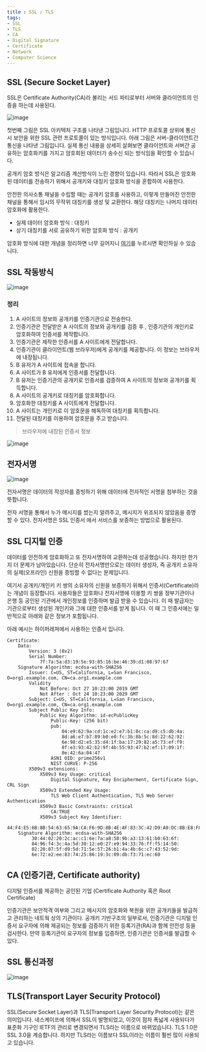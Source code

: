 ```yaml
---
title : SSL / TLS
tags:
- SSL
- TLS
- CA
- Digital Signature
- Certificate
- Network
- Computer Science
--- 
```


## SSL (Secure Socket Layer)

SSL은 Certificate Authority(CA)라 불리는 서드 파티로부터 서버와 클라이언트의 인증을 하는데 사용된다.

![image](https://user-images.githubusercontent.com/44635266/68072799-09707a00-fdcd-11e9-8531-3cf2d0c040da.png)

첫번째 그림은 SSL 아키텍처 구조를 나타낸 그림입니다. HTTP 프로토콜 상위에 통신시 보안을 위한 SSL 관련 프로토콜이 있는 방식입니다. 아래 그림은 서버-클라이언트간 통신을 나타낸 그림입니다. 실제 통신 내용을 상세히 살펴보면 클라이언트와 서버간 공유하는 암호화키를 가지고 암호회된 데이터가 송수신 되는 방식임을 확인할 수 있습니다.

공개키 암호 방식은 알고리즘 계산방식이 느린 경향이 있습니다. 따라서 SSL은 암호화된 데이터를 전송하기 위해서 공개키와 대칭키 암호화 방식을 혼합하여 사용한다.

안전한 의사소통 채널을 수립할 때는 공개키 암호를 사용하고, 이렇게 만들어진 안전한 채널을 통해서 임시의 무작위 대칭키를 생성 및 교환한다. 해당 대칭키는 나머지 데이터 암호화에 활용한다.

* 실제 데이터 암호화 방식 : 대칭키
* 상기 대칭키를 서로 공유하기 위한 암호화 방식 : 공개키

암호화 방식에 대한 개념을 정리하면 너무 길어지니 [여기](/key-crypto)를 누르시면 확인하실 수 있습니다.


## SSL 작동방식

![image](https://user-images.githubusercontent.com/44635266/68072865-ccf14e00-fdcd-11e9-919e-4d4f4ad4ddbf.png)

### 정리

1. A 사이트의 정보와 공개키를 인증기관으로 전송한다.
2. 인증기관은 전달받은 A 사이트의 정보와 공개키를 검증 후 , 인증기관의 개인키로 암호화하여 인증서를 제작합니다.
3. 인증기관은 제작한 인증서를 A 사이트에게 전달합니다.
4. 인증기관이 클라이언트(웹 브라우저)에게 공개키를 제공합니다. 이 정보는 브라우저에 내장됩니다.
5. B 유저가 A 사이트에 접속을 합니다.
6. A 사이트가 B 유저에게 인증서를 전달합니다.
7. B 유저는 인증기관의 공개키로 인증서를 검증하여 A 사이트의 정보와 공개키를 획득합니다.
8. A 사이트의 공개키로 대칭키를 암호화합니다.
9. 암호화한 대칭키를 A 사이트에게 전달합니다.
10. A 사이트는 개인키로 이 암호문을 해독하여 대칭키를 획득합니다.
11. 전달된 대칭키를 이용하여 암호문을 주고 받습니다.

> 브라우저에 내장된 인증서 정보

![image](https://user-images.githubusercontent.com/44635266/68072936-8bad6e00-fdce-11e9-9c95-e38f067af584.png)

## 전자서명

![image](https://user-images.githubusercontent.com/44635266/68073987-58bca780-fdd9-11e9-8bc9-0f3ac1bfcba5.png)

전자서명은 데이터의 작성자를 증빙하기 위해 데이터에 전자적인 서명을 첨부하는 것을 뜻합니다.

전자 서명을 통해서 누가 메시지를 썼는지 알려주고, 메시지가 위조되지 않았음을 증명할 수 있다. 전자서명은 SSL 인증서 에서 서비스를 보증하는 방법으로 활용된다.

## SSL 디지털 인증

데이터를 안전하게 암호화하고 또 전자서명하여 교환하는데 성공했습니다. 하지만 한가지 더 문제가 남아있습니다. 단순히 전자서명만으로는 데이터 생성자, 즉 공개키 소유자의 실제(오프라인) 신원을 증빙할 수 없다는 문제입니다.

여기서 공개키/개인키 키 쌍의 소유자의 신원을 보증하기 위해서 인증서(Certificate)라는 개념이 등장합니다. 사용자들은 암호화나 전자서명에 이용할 키 쌍을 정부기관이나 은행 등 공인된 기관에서 개인정보를 인증하며 발급 받을 수 있습니다. 이 때 발급자는 기관으로부터 생성된 개인키와 그에 대한 인증서를 받게 됩니다. 이 때 그 인증서에는 일반적으로 아래와 같은 정보가 포함됩니다.

아래 예시는 하이퍼레져에서 사용하는 인증서 입니다.

```
Certificate:
    Data:
        Version: 3 (0x2)
        Serial Number:
            7f:7a:5a:d3:19:5e:93:85:16:be:46:39:d1:08:97:67
    Signature Algorithm: ecdsa-with-SHA256
        Issuer: C=US, ST=California, L=San Francisco, O=org1.example.com, CN=ca.org1.example.com
        Validity
            Not Before: Oct 27 10:23:00 2019 GMT
            Not After : Oct 24 10:23:00 2029 GMT
        Subject: C=US, ST=California, L=San Francisco, O=org1.example.com, CN=ca.org1.example.com
        Subject Public Key Info:
            Public Key Algorithm: id-ecPublicKey
                Public-Key: (256 bit)
                pub:
                    04:e9:62:9a:cd:1c:e2:e7:b1:0c:ca:d9:c5:db:4a:
                    8d:a6:e7:b7:89:b0:e0:fc:3b:8b:5c:8d:22:62:92:
                    6e:98:d2:e5:35:d4:1f:ba:17:29:82:a5:73:ef:f9:
                    8f:e3:93:42:b2:9f:4b:55:93:47:b2:ef:17:09:1f:
                    0e:42:6a:04:47
                ASN1 OID: prime256v1
                NIST CURVE: P-256
        X509v3 extensions:
            X509v3 Key Usage: critical
                Digital Signature, Key Encipherment, Certificate Sign, CRL Sign
            X509v3 Extended Key Usage:
                TLS Web Client Authentication, TLS Web Server Authentication
            X509v3 Basic Constraints: critical
                CA:TRUE
            X509v3 Subject Key Identifier:
                44:F4:E5:6B:8B:54:63:65:9A:CA:F6:9D:8B:4E:AF:83:3C:42:D9:A0:DC:8B:E8:F8:28:70:FA:AC:BE:8A:AB:25
    Signature Algorithm: ecdsa-with-SHA256
         30:44:02:20:2c:ac:c1:6e:7a:a8:58:9b:a3:13:61:b0:63:6f:
         84:96:f4:3c:4a:5d:30:12:e0:27:e9:94:33:76:ff:f5:14:50:
         02:20:07:5f:d9:5d:71:5e:57:26:b1:4a:4b:6c:c7:43:52:9d:
         6e:72:e2:ee:83:74:25:86:19:3c:09:db:f3:71:ec:60
```

## CA (인증기관,  Certificate authority)

디지털 인증서를 제공하는 공인된 기업 (Certificate Authority 혹은 Root Certificate)

인증기관은 보안적격 여부와 그리고 메시지의 암호화와 복원을 위한 공개키들을 발급하고 관리하는 네트웍 상의 기관이다. 공개키 기반구조의 일부로서, 인증기관은 디지털 인증서 요구자에 의해 제공되는 정보를 검증하기 위한 등록기관(RA)과 함께 안전성 등을 검사한다. 만약 등록기관이 요구자의 정보를 입증하면, 인증기관은 인증서를 발급할 수 있다.

## SSL 통신과정

![image](https://user-images.githubusercontent.com/44635266/68523776-1cb9a300-0301-11ea-9a88-d3816af10831.png)

## TLS(Transport Layer Security Protocol)

SSL(Secure Socket Layer)과 TLS(Transport Layer Security Protocol)는 같은 의미입니다. 네스케이프에 의해서 SSL이 발명되었고, 이것이 점차 폭넓게 사용되다가 표준화 기구인 IETF의 관리로 변경되면서 TLS라는 이름으로 바뀌었습니다. TLS 1.0은 SSL 3.0을 계승합니다. 하지만 TLS라는 이름보다 SSL이라는 이름이 훨씬 많이 사용되고 있습니다.


